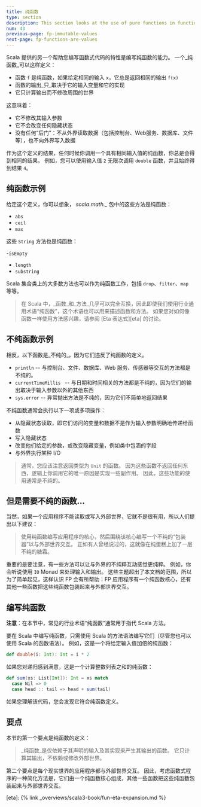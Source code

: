 ```yaml
---
title: 纯函数
type: section
description: This section looks at the use of pure functions in functional programming.
num: 43
previous-page: fp-immutable-values
next-page: fp-functions-are-values
---
```



Scala 提供的另一个帮助您编写函数式代码的特性是编写纯函数的能力。
一个_纯函数_可以这样定义：

- 函数 `f` 是纯函数，如果给定相同的输入 `x`，它总是返回相同的输出 `f(x)`
- 函数的输出_只_取决于它的输入变量和它的实现
- 它只计算输出而不修改周围的世界

这意味着：
- 它不修改其输入参数
- 它不会改变任何隐藏状态
- 没有任何“后门”：不从外界读取数据（包括控制台、Web服务、数据库、文件等），也不向外界写入数据

作为这个定义的结果，任何时候你调用一个具有相同输入值的纯函数，你总是会得到相同的结果。
例如，您可以使用输入值 `2` 无限次调用 `double` 函数，并且始终得到结果 `4`。

## 纯函数示例

给定这个定义，你可以想象， *scala.math._* 包中的这些方法是纯函数：

- `abs`
- `ceil`
- `max`

这些 `String` 方法也是纯函数：

-`isEmpty`
- `length`
- `substring`

Scala 集合类上的大多数方法也可以作为纯函数工作，包括 `drop`、`filter`、`map` 等等。

> 在 Scala 中，_函数_和_方法_几乎可以完全互换，因此即使我们使用行业通用术语“纯函数”，这个术语也可以用来描述函数和方法。
> 如果您对如何像函数一样使用方法感兴趣，请参阅 [Eta 表达式][eta] 的讨论。

## 不纯函数示例

相反，以下函数是_不纯的_，因为它们违反了纯函数的定义。

- `println` -- 与控制台、文件、数据库、Web 服务、传感器等交互的方法都是不纯的。
- `currentTimeMillis ` -- 与日期和时间相关的方法都是不纯的，因为它们的输出取决于输入参数以外的其他东西
- `sys.error` -- 异常抛出方法是不纯的，因为它们不简单地返回结果

不纯函数通常会执行以下一项或多项操作：

- 从隐藏状态读取，即它们访问的变量和数据不是作为输入参数明确地传递给函数
- 写入隐藏状态
- 改变他们给定的参数，或改变隐藏变量，例如类中包涵的字段
- 与外界执行某种 I/O

> 通常，您应该注意返回类型为 `Unit` 的函数。
> 因为这些函数不返回任何东西，逻辑上你调用它的唯一原因是实现一些副作用。
> 因此，这些功能的使用通常是不纯的。

## 但是需要不纯的函数...

当然，如果一个应用程序不能读取或写入外部世界，它就不是很有用，所以人们提出以下建议：

> 使用纯函数编写应用程序的核心，然后围绕该核心编写一个不纯的“包装器”以与外部世界交互。
> 正如有人曾经说过的，这就像在纯蛋糕上加了一层不纯的糖霜。

重要的是要注意，有一些方法可以让与外界的不纯粹互动感觉更纯粹。
例如，你会听说使用 `IO` Monad 来处理输入和输出。
这些主题超出了本文档的范围，所以为了简单起见，这样认识 FP 会有所帮助：FP 应用程序有一个纯函数核心，还有其他一些函数把这些纯函数包装起来与外部世界交互。

## 编写纯函数

**注意**：在本节中，常见的行业术语“纯函数”通常用于指代 Scala 方法。

要在 Scala 中编写纯函数，只需使用 Scala 的方法语法编写它们（尽管您也可以使用 Scala 的函数语法）。
例如，这是一个将给定输入值加倍的纯函数：

```scala
def double(i: Int): Int = i * 2
```

如果您对递归感到满意，这是一个计算整数列表之和的纯函数：

```scala
def sum(xs: List[Int]): Int = xs match
  case Nil => 0
  case head :: tail => head + sum(tail)
```

如果您理解该代码，您会发现它符合纯函数定义。

## 要点

本节的第一个要点是纯函数的定义：

> _纯函数_是仅依赖于其声明的输入及其实现来产生其输出的函数。
> 它只计算其输出，不依赖或修改外部世界。

第二个要点是每个现实世界的应用程序都与外部世界交互。
因此，考虑函数式程序的一种简化方法是，它们由一个纯函数核心组成，其他一些函数把这些纯函数包装起来与外部世界交互。

[eta]: {% link _overviews/scala3-book/fun-eta-expansion.md %}
